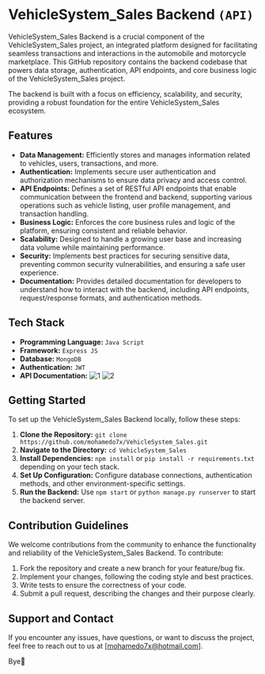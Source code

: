 # VehicleSystem_Sales Backend `(API)`

VehicleSystem_Sales Backend is a crucial component of the VehicleSystem_Sales project, an integrated platform designed for facilitating seamless transactions and interactions in the automobile and motorcycle marketplace. This GitHub repository contains the backend codebase that powers data storage, authentication, API endpoints, and core business logic of the VehicleSystem_Sales project.

The backend is built with a focus on efficiency, scalability, and security, providing a robust foundation for the entire VehicleSystem_Sales ecosystem.

## Features

- **Data Management:** Efficiently stores and manages information related to vehicles, users, transactions, and more.
- **Authentication:** Implements secure user authentication and authorization mechanisms to ensure data privacy and access control.
- **API Endpoints:** Defines a set of RESTful API endpoints that enable communication between the frontend and backend, supporting various operations such as vehicle listing, user profile management, and transaction handling.
- **Business Logic:** Enforces the core business rules and logic of the platform, ensuring consistent and reliable behavior.
- **Scalability:** Designed to handle a growing user base and increasing data volume while maintaining performance.
- **Security:** Implements best practices for securing sensitive data, preventing common security vulnerabilities, and ensuring a safe user experience.
- **Documentation:** Provides detailed documentation for developers to understand how to interact with the backend, including API endpoints, request/response formats, and authentication methods.

## Tech Stack

- **Programming Language:** `Java Script`
- **Framework:** `Express JS`
- **Database:** `MongoDB`
- **Authentication:** `JWT`
- **API Documentation:** ![1](https://github.com/mohamedo7x/VehicleSystem_Sales/assets/109876433/ace1eb59-bb38-4fcc-98a9-b21b26e6fb40)
![2](https://github.com/mohamedo7x/VehicleSystem_Sales/assets/109876433/6436a9cc-dfa1-4f42-8000-75087c313ae0)


## Getting Started

To set up the VehicleSystem_Sales Backend locally, follow these steps:

1. **Clone the Repository:** `git clone https://github.com/mohamedo7x/VehicleSystem_Sales.git`
2. **Navigate to the Directory:** `cd VehicleSystem_Sales`
3. **Install Dependencies:** `npm install` or `pip install -r requirements.txt` depending on your tech stack.
4. **Set Up Configuration:** Configure database connections, authentication methods, and other environment-specific settings.
5. **Run the Backend:** Use `npm start` or `python manage.py runserver` to start the backend server.

## Contribution Guidelines

We welcome contributions from the community to enhance the functionality and reliability of the VehicleSystem_Sales Backend. To contribute:

1. Fork the repository and create a new branch for your feature/bug fix.
2. Implement your changes, following the coding style and best practices.
3. Write tests to ensure the correctness of your code.
4. Submit a pull request, describing the changes and their purpose clearly.

## Support and Contact

If you encounter any issues, have questions, or want to discuss the project, feel free to reach out to us at [mohamedo7x@hotmail.com].

Bye👋
